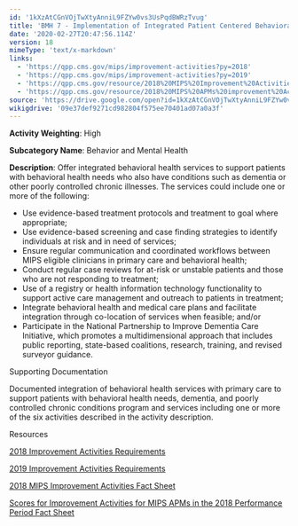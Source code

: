 ```yaml
---
id: '1kXzAtCGnVOjTwXtyAnniL9FZYw0vs3UsPqdBWRzTvug'
title: 'BMH 7 - Implementation of Integrated Patient Centered Behavioral Health Model'
date: '2020-02-27T20:47:56.114Z'
version: 18
mimeType: 'text/x-markdown'
links:
  - 'https://qpp.cms.gov/mips/improvement-activities?py=2018'
  - 'https://qpp.cms.gov/mips/improvement-activities?py=2019'
  - 'https://qpp.cms.gov/resource/2018%20MIPS%20Improvement%20Activities%20Fact%20Sheet'
  - 'https://qpp.cms.gov/resource/2018%20MIPS%20APMs%20improvement%20Activities%20scores%20fact%20sheet'
source: 'https://drive.google.com/open?id=1kXzAtCGnVOjTwXtyAnniL9FZYw0vs3UsPqdBWRzTvug'
wikigdrive: '09e37def9271cd982804f575ee70401ad07a0a3f'
---
```

**Activity Weighting**: High

**Subcategory Name**: Behavior and Mental Health

**Description**: Offer integrated behavioral health services to support patients with behavioral health needs who also have conditions such as dementia or other poorly controlled chronic illnesses. The services could include one or more of the following:

* Use evidence-based treatment protocols and treatment to goal where appropriate;
* Use evidence-based screening and case finding strategies to identify individuals at risk and in need of services;
* Ensure regular communication and coordinated workflows between MIPS eligible clinicians in primary care and behavioral health;
* Conduct regular case reviews for at-risk or unstable patients and those who are not responding to treatment;
* Use of a registry or health information technology functionality to support active care management and outreach to patients in treatment;
* Integrate behavioral health and medical care plans and facilitate integration through co-location of services when feasible; and/or
* Participate in the National Partnership to Improve Dementia Care Initiative, which promotes a multidimensional approach that includes public reporting, state-based coalitions, research, training, and revised surveyor guidance.

Supporting Documentation

Documented integration of behavioral health services with primary care to support patients with behavioral health needs, dementia, and poorly controlled chronic conditions program and services including one or more of the six activities described in the activity description.

Resources

[2018 Improvement Activities Requirements](https://qpp.cms.gov/mips/improvement-activities?py=2018)

[2019 Improvement Activities Requirements](https://qpp.cms.gov/mips/improvement-activities?py=2019)

[2018 MIPS Improvement Activities Fact Sheet](https://qpp.cms.gov/resource/2018%20MIPS%20Improvement%20Activities%20Fact%20Sheet)

[Scores for Improvement Activities for MIPS APMs in the 2018 Performance Period Fact Sheet](https://qpp.cms.gov/resource/2018%20MIPS%20APMs%20improvement%20Activities%20scores%20fact%20sheet)
